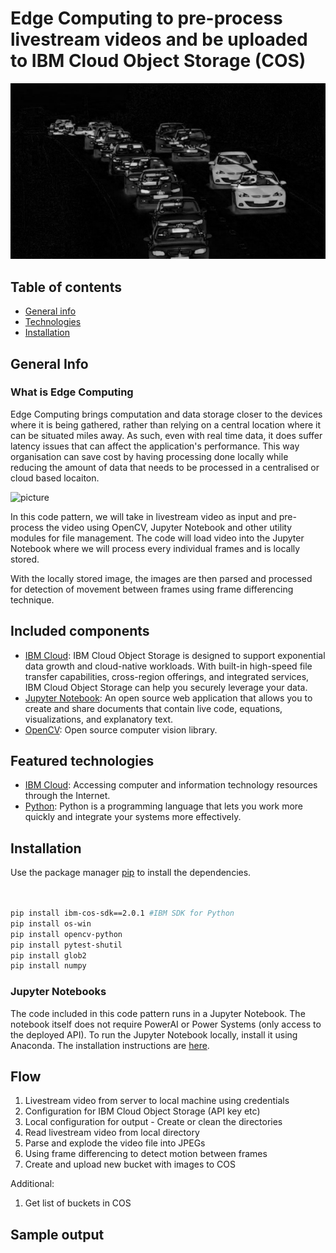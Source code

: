 # Edge Computing to pre-process livestream videos and be uploaded to IBM Cloud Object Storage (COS)

![picture](/pictures/framedifferencing.jpeg)

## Table of contents
* [General info](#general-info)
* [Technologies](#technologies)
* [Installation](#installation)

## General Info

### What is Edge Computing

Edge Computing brings computation and data storage closer to the devices where it is being gathered, rather than relying on a central location where it can be situated miles away. As such, even with real time data, it does suffer latency issues that can affect the application's performance. This way organisation can save cost by having processing done locally while reducing the amount of data that needs to be processed in a centralised or cloud based locaiton. 

![picture](/pictures/edgecomputing.jpeg)

In this code pattern, we will take in livestream video as input and pre-process the video using OpenCV, Jupyter Notebook and other utility modules for file management. The code will load video into the Jupyter Notebook where we will process every individual frames and is locally stored. 

With the locally stored image, the images are then parsed and processed for detection of movement between frames using frame differencing technique.  

## Included components

* [IBM Cloud](https://www.ibm.com/sg-en/cloud/object-storage): IBM Cloud Object Storage is designed to support exponential data growth and cloud-native workloads. With built-in high-speed file transfer capabilities, cross-region offerings, and integrated services, IBM Cloud Object Storage can help you securely leverage your data.
* [Jupyter Notebook](https://jupyter.org/): An open source web application that allows you to create and share documents that contain live code, equations, visualizations, and explanatory text.
* [OpenCV](https://opencv.org): Open source computer vision library.

## Featured technologies

* [IBM Cloud](https://www.ibm.com/sg-en/cloud/object-storage): Accessing computer and information technology resources through the Internet.
* [Python](https://www.python.org/): Python is a programming language that lets you work more quickly and integrate your systems more effectively.

## Installation

Use the package manager [pip](https://pip.pypa.io/en/stable/) to install the dependencies.


```bash


pip install ibm-cos-sdk==2.0.1 #IBM SDK for Python
pip install os-win 
pip install opencv-python
pip install pytest-shutil
pip install glob2
pip install numpy


```

### Jupyter Notebooks

The code included in this code pattern runs in a Jupyter Notebook. The notebook itself does not require PowerAI or Power Systems (only access to the deployed API). To run the Jupyter Notebook locally, install it using Anaconda.  The installation instructions are [here](https://jupyter.readthedocs.io/en/latest/install.html).

## Flow

1. Livestream video from server to local machine using credentials
2. Configuration for IBM Cloud Object Storage (API key etc)
3. Local configuration for output - Create or clean the directories
4. Read livestream video from local directory
5. Parse and explode the video file into JPEGs
6. Using frame differencing to detect motion between frames
7. Create and upload new bucket with images to COS

Additional:

1. Get list of buckets in COS

## Sample output
